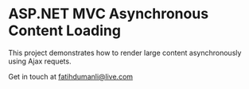 # ASP.NET MVC Asynchronous Content Loading
This project demonstrates how to render large content asynchronously using Ajax requets.<br>

Get in touch at fatihdumanli@live.com
